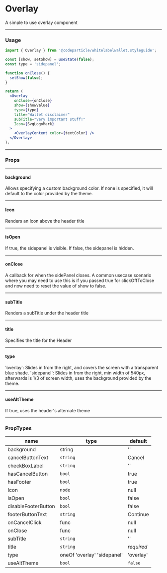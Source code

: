 # Overlay

A simple to use overlay component

----
### Usage

```jsx
import { Overlay } from '@codeparticle/whitelabelwallet.styleguide';

const [show, setShow] = useState(false);
const type = 'sidepanel';

function onClose() {
  setShow(false);
}

return (
  <Overlay
    onClose={onClose}
    show={showValue}
    type={type}
    title="Wallet disclaimer"
    subTitle="Very important stuff!"
    Icon={SvgLogoMark}
  >
    <OverlayContent color={textColor} />
  </Overlay>
);
```

----
### Props

----
#### background

Allows specifying a custom background color. If none is specified, it will default to the color provided by the theme.

----
#### Icon

Renders an Icon above the header title

----
#### isOpen

If true, the sidepanel is visible. If false, the sidepanel is hidden.

----
#### onClose

A callback for when the sidePanel closes. A common usecase scenario where you may need to use this is if you passed true for clickOffToClose and now need to reset the value of show to false.

----
#### subTitle

Renders a subTitle under the header title

----
#### title

Specifies the title for the Header

----
#### type

'overlay': Slides in from the right, and covers the screen with a transparent blue shade.
'sidepanel': Slides in from the right, min width of 540px, afterwards is 1/3 of screen width, uses the background provided by the theme.

----
#### useAltTheme

If true, uses the header's alternate theme

----
### PropTypes

| name | type | default |
| ---- | ---- | ------- |
| background | string | '' |
| cancelButtonText | `string` | Cancel |
| checkBoxLabel | `string` | '' |
| hasCancelButton | `bool` | true |
| hasFooter | `bool` | true |
| Icon | `node` | null |
| isOpen | `bool` | false |
| disableFooterButton | `bool` | false |
| footerButtonText | `string` | Continue |
| onCancelClick | func | null |
| onClose | func | null |
| subTitle | `string` | '' |
| title | `string` | *required* |
| type | oneOf 'overlay' 'sidepanel' | 'overlay' |
| useAltTheme | `bool` | `false` |
